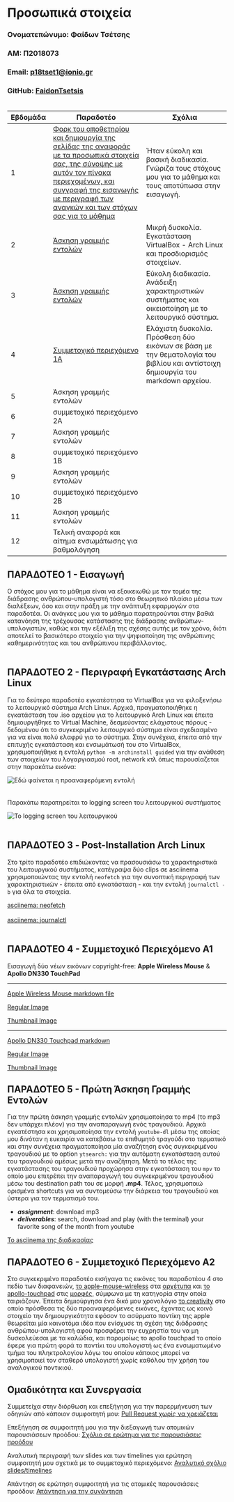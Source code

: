 # Προσωπικά στοιχεία

### Ονοματεπώνυμο: Φαίδων Τσέτσης

### ΑΜ: Π2018073 

### Email: p18tset1@ionio.gr

### GitHub: [FaidonTsetsis](https://github.com/FaidonTsetsis) <br><br>



| Εβδομάδα | Παραδοτέο | Σχόλια |
| --- | --- | --- |
| 1 | [Φορκ του αποθετηρίου και δημιουργία της σελίδας της αναφοράς με τα προσωπικά στοιχεία σας, της σύνοψης με αυτόν τον πίνακα περιεχομένων, και συγγραφή της εισαγωγής με περιγραφή των αναγκών και των στόχων σας για το μάθημα](#παραδοτεο-1---εισαγωγή) | Ήταν εύκολη και βασική διαδικασία. Γνώριζα τους στόχους μου για το μάθημα και τους αποτύπωσα στην εισαγωγή.| Ήταν εύκολη και βασική διαδικασία. Γνώριζα τους στόχους μου για το μάθημα και τους αποτύπωσα στην εισαγωγή. |
| 2 | [Άσκηση γραμμής εντολών](#παραδοτεο-2---περιγραφή-εγκατάστασης-arch-linux) | Μικρή δυσκολία. Εγκατάσταση VirtualBox - Arch Linux και προσδιορισμός στοιχείων. |
| 3 | [Άσκηση γραμμής εντολών](#παραδοτεο-3---post-installation-arch-linux) | Εύκολη διαδικασία. Ανάδειξη χαρακτηριστικών συστήματος και οικειοποίηση με το λειτουργικό σύστημα.|
| 4 | [Συμμετοχικό περιεχόμενο 1A](#παραδοτεο-4---συμμετοχικό-περιεχόμενο-α1) | Ελάχιστη δυσκολία. Πρόσθεση δύο εικόνων σε βάση με την θεματολογία του βιβλίου και αντίστοιχη δημιουργία του markdown αρχείου. |
| 5 | Άσκηση γραμμής εντολών |
| 6 | συμμετοχικό περιεχόμενο 2A |
| 7 | Άσκηση γραμμής εντολών |
| 8 | συμμετοχικό περιεχόμενο 1B |
| 9 | Άσκηση γραμμής εντολών |
| 10 | συμμετοχικό περιεχόμενο 2B |
| 11 | Άσκηση γραμμής εντολών |
| 12 | Τελική αναφορά και αίτημα ενσωμάτωσης για βαθμολόγηση |

## ΠΑΡΑΔΟΤΕΟ 1 - Εισαγωγή

Ο στόχος μου για το μάθημα είναι να εξοικειωθώ με τον τομέα της διάδρασης ανθρώπου-υπολογιστή τόσο στο θεωρητικό πλαίσιο μέσω των διαλέξεων, όσο και στην πράξη με την ανάπτυξη εφαρμογών στα παραδοτέα. Οι ανάγκες μου για το μάθημα παρατηρούνται στην βαθιά κατανόηση της τρέχουσας κατάστασης της διάδρασης ανθρώπων-υπολογιστών, καθώς και την εξέλιξη της σχέσης αυτής με τον χρόνο, διότι αποτελεί το βασικότερο στοιχείο για την ψηφιοποίηση της ανθρώπινης καθημερινότητας και του ανθρώπινου περιβάλλοντος. <br><br>

## ΠΑΡΑΔΟΤΕΟ 2 - Περιγραφή Εγκατάστασης Arch Linux

Για το δεύτερο παραδοτέο εγκατέστησα το VirtualBox για να φιλοξενήσω το λειτουργικό σύστημα Arch Linux. Αρχικά, πραγματοποιήθηκε η εγκατάσταση του .iso αρχείου για το λειτουργικό Arch Linux και έπειτα δημιουργήθηκε το Virtual Machine, δεσμεύοντας ελάχιστους πόρους - δεδομένου ότι το συγκεκριμένο λειτουργικό σύστημα είναι σχεδιασμένο για να είναι πολύ ελαφρύ για το σύστημα. Στην συνέχεια, έπειτα από την επιτυχής εγκατάσταση και ενσωμάτωσή του στο VirtualBox, χρησιμοποιήθηκε η εντολή ```python -m archinstall guided``` για την ανάθεση των στοιχείων του λογαργιασμού root, network κτλ όπως παρουσίαζεται στην παρακάτω εικόνα:

![Εδώ φαίνεται η προαναφερόμενη εντολή](https://user-images.githubusercontent.com/44473403/141696486-73c4b72a-caf2-4675-a98b-c8a78927c42d.png) <br>
<br><br> 
Παρακάτω παρατηρείται το logging screen του λειτουργικού συστήματος


![Το logging screen του λειτουργικού](https://user-images.githubusercontent.com/44473403/141697210-f7ecd644-2da4-457b-b9e6-a4dc80c675df.png) <br><br>

## ΠΑΡΑΔΟΤΕΟ 3 - Post-Installation Arch Linux

Στο τρίτο παραδοτέο επιδιώκοντας να πρασουσιάσω τα χαρακτηριστικά του λειτουργικού συστήματος, κατέγραψα δύο clips σε asciinema χρησιμοποιώντας την εντολή ```neofetch``` για την συνοπτική περιγραφή των χαρακτηριστικών - έπειτα από εγκατάσταση - και την εντολή ```journalctl -b``` για όλα τα στοιχεία. 

[asciinema: neofetch](https://asciinema.org/a/449105) <br><br>
[asciinema: journalctl](https://asciinema.org/a/hpauVSSWHuAsnH9lvea7BM407) <br> <br>

## ΠΑΡΑΔΟΤΕΟ 4 - Συμμετοχικό Περιεχόμενο Α1

Εισαγωγή δύο νέων εικόνων copyright-free: **Apple Wireless Mouse** & **Apollo DN330 TouchPad**

---
[Apple Wireless Mouse markdown file](https://github.com/FaidonTsetsis/_gallery/blob/2018073/apple-mouse-wireless.md)

[Regular Image](https://github.com/FaidonTsetsis/images/blob/2018073/apple-mouse-wireless.jpg)

[Thumbnail Image](https://github.com/FaidonTsetsis/images/blob/2018073/apple-mouse-wireless-thumb.jpg) 

---
[Apollo DN330 Touchpad markdown](https://github.com/FaidonTsetsis/_gallery/blob/2018073/apollo-touchpad.md)

[Regular Image](https://github.com/FaidonTsetsis/images/blob/2018073/apollo-touchpad.jpg)

[Thumbnail Image](https://github.com/FaidonTsetsis/images/blob/2018073/apollo-touchpad-thumb.jpg) <br>

## ΠΑΡΑΔΟΤΕΟ 5 - Πρώτη Άσκηση Γραμμής Εντολών

Για την πρώτη άσκηση γραμμής εντολών χρησιμοποίησα το mp4 (το mp3 δεν υπάρχει πλέον) για την αναπαραγωγή ενός τραγουδιού. Αρχικά εγκατέστησα και χρησιμοποίησα την εντολή ```youtube-dl``` μέσω της οποίας μου δινόταν η ευκαιρία να κατεβάσω το επιθυμητό τραγούδι στο τερματικό και στην συνέχεια πραγματοποίησα μία αναζήτηση ενός συγκεκριμένου τραγουδιού με το option ```ytsearch:``` για την αυτόματη εγκατάσταση αυτού του τραγουδιού αμέσως μετά την αναζήτηση. Μετά το τέλος της εγκατάστασης του τραγουδιού προχώρησα στην εγκατάσταση του ```mpv``` το οποίο μου επιτρέπει την αναπαραγωγή του συγκεκριμένου τραγουδιού μέσω του destination path του σε μορφή **.mp4**. Τέλος, χρησιμοποιώ ορισμένα shortcuts για να συντομεύσω την διάρκεια του τραγουδιού και ύστερα για τον τερματισμό του.

- ***assignment***: download mp3
- ***deliverables***: search, download and play (with the terminal) your favorite song of the month from youtube 

[Το asciinema της διαδικασίας](https://asciinema.org/a/453848) <br>

## ΠΑΡΑΔΟΤΕΟ 6 - Συμμετοχικό Περιεχόμενο Α2

Στο συγκεκριμένο παραδοτέο εισήγαγα τις εικόνες του παραδοτέου 4 στο πεδίο των διαφανειών, [το apple-mouse-wireless](https://github.com/FaidonTsetsis/images/blob/2018073/apple-mouse-wireless.jpg) στα [αρχέτυπα](https://github.com/FaidonTsetsis/site/blob/2018073/_slides/archetypes.md) και [το apollo-touchpad](https://github.com/FaidonTsetsis/images/blob/2018073/apollo-touchpad.jpg) στις [μορφές](https://github.com/FaidonTsetsis/site/blob/2018073/_slides/forms.md), σύμφωνα με τη κατηγορία στην οποία ταιριάζουν. Έπειτα δημιούργησα ένα δικό μου χρονολόγιο [το creativity](https://github.com/FaidonTsetsis/site/blob/2018073/_timeline/creativity.md) στο οποίο πρόσθεσα τις δύο προαναφερόμενες εικόνες, έχοντας ως κοινό στοιχείο την δημιουργικότητα εφόσον το ασύρματο ποντίκη της apple θεωρείται μία καινοτόμα ιδέα που ενίσχυσε τη σχέση της διάδρασης ανθρώπου-υπολογιστή αφού προσφέρει την ευχρηστία του να μη δυσκολεύεσαι με τα καλώδια, και παρομοίως το apollo touchpad το οποίο έφερε για πρώτη φορά το ποντίκι του υπολογιστή ως ένα ενσωματωμένο τμήμα του πληκτρολογίου λόγω του οποίου κάποιος μπορεί να χρησιμοποιεί τον σταθερό υπολογιστή χωρίς καθόλου την χρήση του αναλογικού ποντικιού.


## Ομαδικότητα και Συνεργασία

Συμμετείχα στην διόρθωση και επεξήγηση για την παρερμήνευση των οδηγιών από κάποιον συμφοιτητή μου: [Pull Request χωρίς να χρειάζεται](https://github.com/courses-ionio/hci/pull/1560)

Επεξήγηση σε συμφοιτητή μου για την διεξαγωγή των ατομικών παρουσιάσεων προόδου: [Σχόλιο σε ερώτημα για τις παρουσιάσεις προόδου](https://github.com/courses-ionio/hci/discussions/1630)

Αναλυτική περιγραφή των slides και των timelines για ερώτηση συμφοιτητή μου σχετικά με το συμμετοχικό περιεχόμενο: [Αναλυτικό σχόλιο slides/timelines](https://github.com/courses-ionio/hci/discussions/1634)

Απάντηση σε ερώτηση συμφοιτητή για τις ατομικές παρουσιάσεις προόδου: [Απάντηση για την συνάντηση](https://github.com/courses-ionio/hci/discussions/1641)
